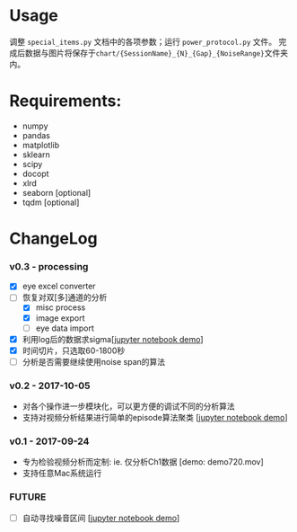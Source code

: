 # Usage
调整 ```special_items.py``` 文档中的各项参数；运行 ```power_protocol.py``` 文件。
完成后数据与图片将保存于```chart/{SessionName}_{N}_{Gap}_{NoiseRange}```文件夹内。

# Requirements:
- numpy
- pandas
- matplotlib
- sklearn
- scipy
- docopt
- xlrd
- seaborn [optional]
- tqdm [optional]

# ChangeLog
### v0.3 - processing
- [x] eye excel converter
- [ ] 恢复对双[多]通道的分析
  - [x] misc process
  - [x] image export
  - [ ] eye data import 
- [x] 利用log后的数据求sigma[[jupyter notebook demo](demo/demo_data_distribution.ipynb)]
- [x] 时间切片，只选取60-1800秒
- [ ] 分析是否需要继续使用noise span的算法

### v0.2 - 2017-10-05
- 对各个操作进一步模块化，可以更方便的调试不同的分析算法
- 支持对视频分析结果进行简单的episode算法聚类 [[jupyter notebook demo](demo/demo_video_episode.ipynb)]

### v0.1 - 2017-09-24
- 专为检验视频分析而定制: ie. 仅分析Ch1数据 [demo: demo720.mov]
- 支持任意Mac系统运行

### FUTURE
- [ ] 自动寻找噪音区间 [[jupyter notebook demo](demo/noise_checker.ipynb)]
